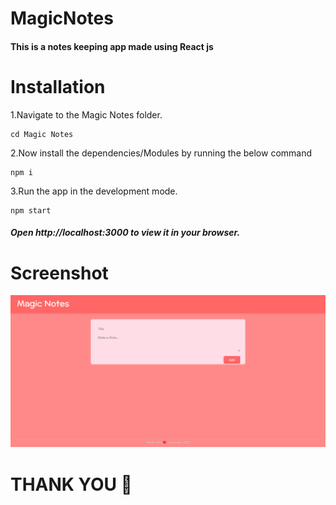 ﻿# MagicNotes
 #### This is a notes keeping app made using React js

 # Installation

1.Navigate to the Magic Notes folder.

    cd Magic Notes 
    
2.Now install the dependencies/Modules by running the below command  

    npm i 


3.Run the app in the development mode.

    npm start

##### Open http://localhost:3000 to view it in your browser.

# Screenshot
![Magic_Notes](Magic_Notes.png)

# THANK YOU 🙂